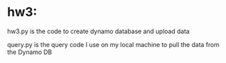 # hw3: 
hw3.py is the code to create dynamo database and upload data

query.py is the query code I use on my local machine to pull the 
data from the Dynamo DB

